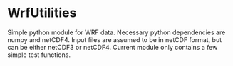 WrfUtilities
============

Simple python module for WRF data. Necessary python dependencies are numpy and netCDF4. 
Input files are assumed to be in netCDF format, but can be either netCDF3 or netCDF4. Current
module only contains a few simple test functions.
